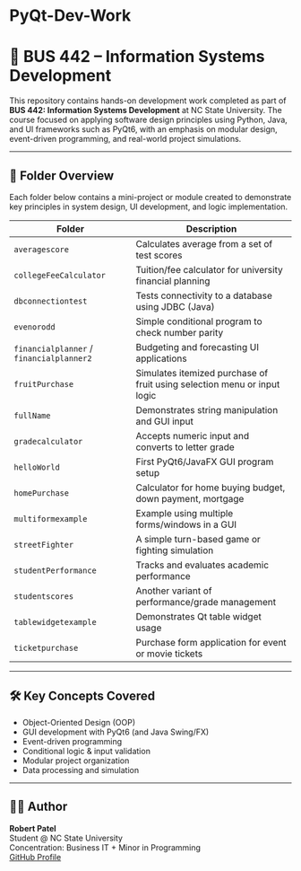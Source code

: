 # PyQt-Dev-Work

# 📘 BUS 442 – Information Systems Development
This repository contains hands-on development work completed as part of **BUS 442: Information Systems Development** at NC State University. The course focused on applying software design principles using Python, Java, and UI frameworks such as PyQt6, with an emphasis on modular design, event-driven programming, and real-world project simulations.

---

## 📁 Folder Overview
Each folder below contains a mini-project or module created to demonstrate key principles in system design, UI development, and logic implementation.

| Folder              | Description                                                                 |
|---------------------|-----------------------------------------------------------------------------|
| `averagescore`       | Calculates average from a set of test scores                               |
| `collegeFeeCalculator` | Tuition/fee calculator for university financial planning               |
| `dbconnectiontest`   | Tests connectivity to a database using JDBC (Java)                         |
| `evenorodd`          | Simple conditional program to check number parity                          |
| `financialplanner` / `financialplanner2` | Budgeting and forecasting UI applications           |
| `fruitPurchase`      | Simulates itemized purchase of fruit using selection menu or input logic   |
| `fullName`           | Demonstrates string manipulation and GUI input                            |
| `gradecalculator`    | Accepts numeric input and converts to letter grade                         |
| `helloWorld`         | First PyQt6/JavaFX GUI program setup                                      |
| `homePurchase`       | Calculator for home buying budget, down payment, mortgage                 |
| `multiformexample`   | Example using multiple forms/windows in a GUI                             |
| `streetFighter`      | A simple turn-based game or fighting simulation                           |
| `studentPerformance` | Tracks and evaluates academic performance                                |
| `studentscores`      | Another variant of performance/grade management                           |
| `tablewidgetexample` | Demonstrates Qt table widget usage                                        |
| `ticketpurchase`     | Purchase form application for event or movie tickets                      |

---

## 🛠️ Key Concepts Covered
- Object-Oriented Design (OOP)
- GUI development with PyQt6 (and Java Swing/FX)
- Event-driven programming
- Conditional logic & input validation
- Modular project organization
- Data processing and simulation

---

## 🧑‍💻 Author
**Robert Patel**  
Student @ NC State University  
Concentration: Business IT + Minor in Programming  
[GitHub Profile](https://github.com/robertpatel28)


